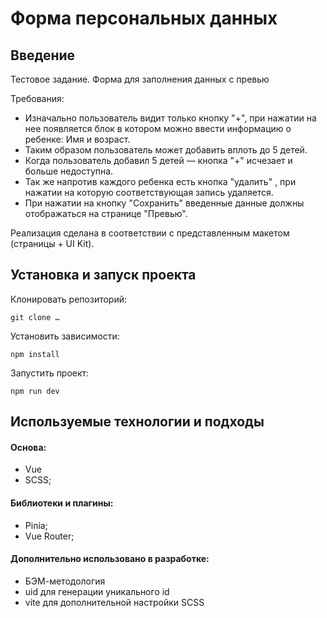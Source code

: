 # Форма персональных данных

## Введение

Тестовое задание. Форма для заполнения данных с превью

Требования:

- Изначально пользователь видит только кнопку "+", при нажатии на нее появляется блок в котором можно ввести информацию о ребенке: Имя и возраст.
- Таким образом пользователь может добавить вплоть до 5 детей.
- Когда пользователь добавил 5 детей — кнопка "+" исчезает и больше недоступна.
- Так же напротив каждого ребенка есть кнопка "удалить" , при нажатии на которую соответствующая запись удаляется.
- При нажатии на кнопку "Сохранить" введенные данные должны отображаться на странице "Превью".

Реализация сделана в соответствии с представленным макетом (страницы + UI Kit).

## Установка и запуск проекта

Клонировать репозиторий:

    git clone …

Установить зависимости:

    npm install

Запустить проект:

    npm run dev

## Используемые технологии и подходы

#### Основа:

- Vue
- SCSS;

#### Библиотеки и плагины:

- Pinia;
- Vue Router;

#### Дополнительно использовано в разработке:

- БЭМ-методология
- uid для генерации уникального id
- vite для дополнительной настройки SCSS
